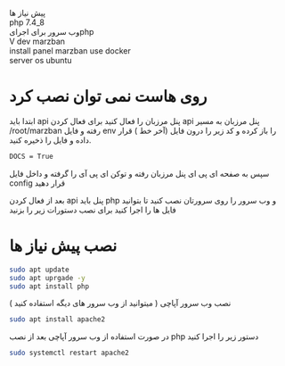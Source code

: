 پیش نیاز ها 
<br>php 7.4_8
<br>وب سرور برای اجرایphp
<br> V dev marzban
<br> install panel marzban use docker
<br> server os ubuntu

# روی هاست نمی توان نصب کرد


ابتدا باید api  پنل مرزبان را فعال کنید برای فعال کردن api  پنل مرزبان  به مسیر /root/marzban  رفته و فایل env را باز کرده و کد زیر را درون فایل (آخر خط ) قرار داده و فایل را ذخیره کنید.
```bash
DOCS = True
```
سپس  به صفحه ای پی ای پنل مرزبان رفته و توکن ای پی آی را گرفته و داخل فایل config  قرار دهید


بعد از فعال کردن api  پنل باید php  و وب سرور را روی سرورتان نصب کنید تا بتوانید فایل ها را اجرا کنید برای نصب دستورات زیر را بزنید 

# نصب پیش نیاز ها
```bash
sudo apt update
sudo apt uprgade -y
sudo apt install php 
```
نصب وب سرور آپاچی ( میتوانید از وب سرور های دیگه استفاده کنید )

```bash
sudo apt install apache2

```
در صورت استفاده از وب سرور آپاچی بعد از نصب php  دستور زیر را اجرا کنید
```bash
sudo systemctl restart apache2

```


